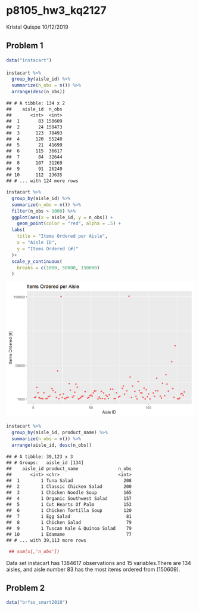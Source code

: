 p8105\_hw3\_kq2127
================
Kristal Quispe
10/12/2019

## Problem 1

``` r
data("instacart")

instacart %>% 
  group_by(aisle_id) %>% 
  summarize(n_obs = n()) %>% 
  arrange(desc(n_obs))
```

    ## # A tibble: 134 x 2
    ##    aisle_id  n_obs
    ##       <int>  <int>
    ##  1       83 150609
    ##  2       24 150473
    ##  3      123  78493
    ##  4      120  55240
    ##  5       21  41699
    ##  6      115  36617
    ##  7       84  32644
    ##  8      107  31269
    ##  9       91  26240
    ## 10      112  23635
    ## # ... with 124 more rows

``` r
instacart %>%
  group_by(aisle_id) %>%
  summarize(n_obs = n()) %>% 
  filter(n_obs > 1000) %>% 
  ggplot(aes(x = aisle_id, y = n_obs)) + 
    geom_point(color = "red", alpha = .5) +
  labs(
    title = "Items Ordered per Aisle",
    x = "Aisle ID",
    y = "Items Ordered (#)"
  )+
  scale_y_continuous(
    breaks = c(1000, 50000, 150000)
  )
```

![](p8105_hw3_kq2127_files/figure-gfm/unnamed-chunk-1-1.png)<!-- -->

``` r
instacart %>%
  group_by(aisle_id, product_name) %>%
  summarize(n_obs = n()) %>% 
  arrange(aisle_id, desc(n_obs))
```

    ## # A tibble: 39,123 x 3
    ## # Groups:   aisle_id [134]
    ##    aisle_id product_name               n_obs
    ##       <int> <chr>                      <int>
    ##  1        1 Tuna Salad                   208
    ##  2        1 Classic Chicken Salad        200
    ##  3        1 Chicken Noodle Soup          165
    ##  4        1 Organic Southwest Salad      157
    ##  5        1 Cut Hearts Of Palm           153
    ##  6        1 Chicken Tortilla Soup        120
    ##  7        1 Egg Salad                     81
    ##  8        1 Chicken Salad                 79
    ##  9        1 Tuscan Kale & Quinoa Salad    79
    ## 10        1 Edamame                       77
    ## # ... with 39,113 more rows

``` r
 ## sum(x[,'n_obs'])
```

Data set instacart has 1384617 observations and 15 variables.There are
134 aisles, and aisle number 83 has the most items ordered from
(150609).

## Problem 2

``` r
data("brfss_smart2010")
```
